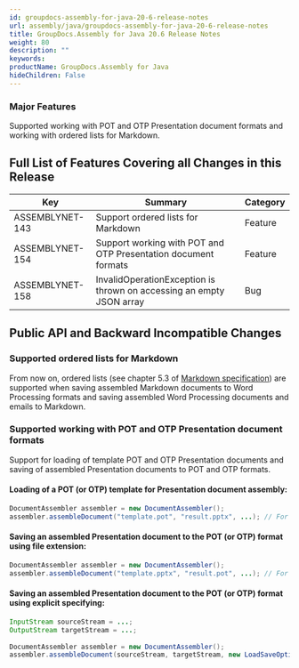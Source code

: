 ```yaml
---
id: groupdocs-assembly-for-java-20-6-release-notes
url: assembly/java/groupdocs-assembly-for-java-20-6-release-notes
title: GroupDocs.Assembly for Java 20.6 Release Notes
weight: 80
description: ""
keywords: 
productName: GroupDocs.Assembly for Java
hideChildren: False
---
```

### Major Features

Supported working with POT and OTP Presentation document formats and working with ordered lists for Markdown.

## Full List of Features Covering all Changes in this Release

| Key | Summary | Category |
| --- | --- | --- |
| ASSEMBLYNET-143 | Support ordered lists for Markdown | Feature |
| ASSEMBLYNET-154 | Support working with POT and OTP Presentation document formats | Feature |
| ASSEMBLYNET-158 | InvalidOperationException is thrown on accessing an empty JSON array | Bug |

## Public API and Backward Incompatible Changes 

### Supported ordered lists for Markdown

From now on, ordered lists (see chapter 5.3 of [Markdown specification](https://spec.commonmark.org/0.28/)) are supported when saving assembled Markdown documents to Word Processing formats and saving assembled Word Processing documents and emails to Markdown.

### Supported working with POT and OTP Presentation document formats

Support for loading of template POT and OTP Presentation documents and saving of assembled Presentation documents to POT and OTP formats.

#### Loading of a POT (or OTP) template for Presentation document assembly:

```java
DocumentAssembler assembler = new DocumentAssembler();
assembler.assembleDocument("template.pot", "result.pptx", ...); // For OTP, it might be "template.otp".
```

#### Saving an assembled Presentation document to the POT (or OTP) format using file extension:

```java
DocumentAssembler assembler = new DocumentAssembler();
assembler.assembleDocument("template.pptx", "result.pot", ...); // For OTP, it might be "result.otp".
```

#### Saving an assembled Presentation document to the POT (or OTP) format using explicit specifying:

```java
InputStream sourceStream = ...;
OutputStream targetStream = ...;
 
DocumentAssembler assembler = new DocumentAssembler();
assembler.assembleDocument(sourceStream, targetStream, new LoadSaveOptions(FileFormat.POT), ...); // For OTP, FileFormat.OTP should be used.
```
